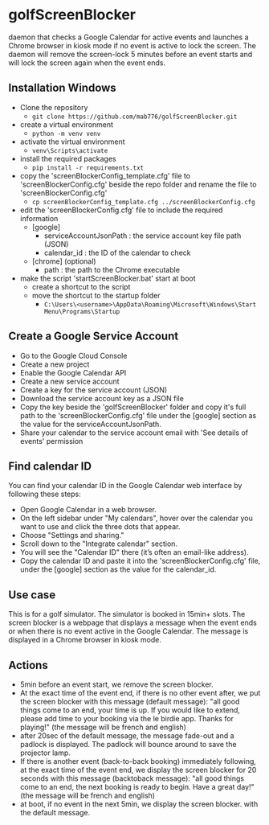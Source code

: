 # golfScreenBlocker
daemon that checks a Google Calendar for active events and launches a Chrome browser in kiosk mode if no event is active to lock the screen. The daemon will remove the screen-lock 5 minutes before an event starts and will lock the screen again when the event ends.

## Installation Windows
- Clone the repository
    - `git clone https://github.com/mab776/golfScreenBlocker.git`
- create a virtual environment
   - `python -m venv venv`
- activate the virtual environment
    - `venv\Scripts\activate`
- install the required packages
    - `pip install -r requirements.txt`
- copy the 'screenBlockerConfig_template.cfg' file to 'screenBlockerConfig.cfg' beside the repo folder and rename the file to 'screenBlockerConfig.cfg'
    - `cp screenBlockerConfig_template.cfg ../screenBlockerConfig.cfg`
- edit the 'screenBlockerConfig.cfg' file to include the required information
    - [google]
        - serviceAccountJsonPath : the service account key file path (JSON)
        - calendar_id : the ID of the calendar to check
    - [chrome] (optional)
        - path : the path to the Chrome executable
- make the script 'startScreenBlocker.bat' start at boot
    - create a shortcut to the script
    - move the shortcut to the startup folder
        - `C:\Users\<username>\AppData\Roaming\Microsoft\Windows\Start Menu\Programs\Startup`

## Create a Google Service Account
- Go to the Google Cloud Console
- Create a new project
- Enable the Google Calendar API
- Create a new service account
- Create a key for the service account (JSON)
- Download the service account key as a JSON file
- Copy the key beside the 'golfScreenBlocker' folder and copy it's full path to the 'screenBlockerConfig.cfg' file under the [google] section as the value for the serviceAccountJsonPath.
- Share your calendar to the service account email with 'See details of events' permission

## Find calendar ID
You can find your calendar ID in the Google Calendar web interface by following these steps:

- Open Google Calendar in a web browser.
- On the left sidebar under "My calendars", hover over the calendar you want to use and click the three dots that appear.
- Choose "Settings and sharing."
- Scroll down to the "Integrate calendar" section.
- You will see the "Calendar ID" there (it’s often an email-like address).
- Copy the calendar ID and paste it into the 'screenBlockerConfig.cfg' file, under the [google] section as the value for the calendar_id.

## Use case

This is for a golf simulator. The simulator is booked in 15min+ slots.
The screen blocker is a webpage that displays a message when the event ends or when there is no event active in the Google Calendar. The message is displayed in a Chrome browser in kiosk mode.

## Actions

- 5min before an event start, we remove the screen blocker.
- At the exact time of the event end, if there is no other event after,
  we put the screen blocker with this message (default message):
    "all good things come to an end, your time is up.
     If you would like to extend, please add time to your booking via the le birdie app.
     Thanks for playing!"
  (the message will be french and english)
- after 20sec of the default message, the message fade-out and a padlock is displayed.
  The padlock will bounce around to save the projector lamp.
- If there is another event (back-to-back booking) immediately following,
  at the exact time of the event end,
  we display the screen blocker for 20 seconds with this message (backtoback message):
    "all good things come to an end, the next booking is ready to begin.
     Have a great day!"
  (the message will be french and english)
- at boot, if no event in the next 5min, we display the screen blocker.
  with the default message.
